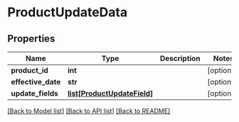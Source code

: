 # ProductUpdateData

## Properties
Name | Type | Description | Notes
------------ | ------------- | ------------- | -------------
**product_id** | **int** |  | [optional] 
**effective_date** | **str** |  | [optional] 
**update_fields** | [**list[ProductUpdateField]**](ProductUpdateField.md) |  | [optional] 

[[Back to Model list]](../README.md#documentation-for-models) [[Back to API list]](../README.md#documentation-for-api-endpoints) [[Back to README]](../README.md)

